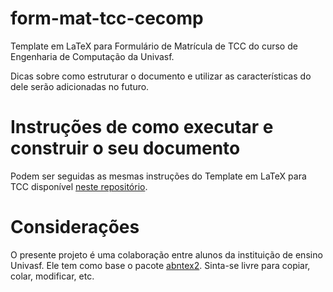 # form-mat-tcc-cecomp

Template em LaTeX para Formulário de Matrícula de TCC do curso de Engenharia de Computação da Univasf.

Dicas sobre como estruturar o documento e utilizar as características
do dele serão adicionadas no futuro.

# Instruções de como executar e construir o seu documento

Podem ser seguidas as mesmas instruções do Template em LaTeX para TCC disponível [neste repositório](https://github.com/Gabrielr2508/template-tcc-latex-univasf/).

# Considerações

O presente projeto é uma colaboração entre alunos da instituição de ensino Univasf.
Ele tem como base o pacote [abntex2](https://github.com/abntex/abntex2).
Sinta-se livre para copiar, colar, modificar, etc.